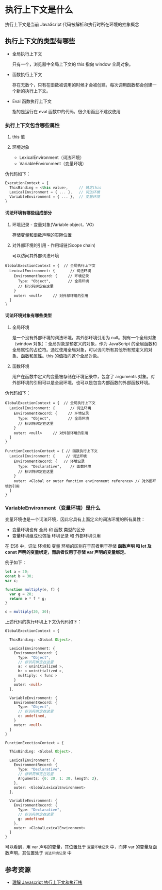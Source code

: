 # 执行上下文是什么

执行上下文是当前 JavaScript 代码被解析和执行时所在环境的抽象概念

## 执行上下文的类型有哪些

- 全局执行上下文

  只有一个，浏览器中全局上下文的 this 指向 window 全局对象。

- 函数执行上下文

  存在无数个，只有在函数被调用的时候才会被创建，每次调用函数都会创建一个新的执行上下文。

- Eval 函数执行上下文

  指的是运行在 eval 函数中的代码，很少用而且不建议使用

### 执行上下文包含哪些属性

1. this 值

2. 环境对象

   - LexicalEnvironment（词法环境）
   - VariableEnvironment（变量环境）

伪代码如下：

```ts
ExecutionContext = {
  ThisBinding = <this value>,     // 确定this
  LexicalEnvironment = { ... },   // 词法环境
  VariableEnvironment = { ... },  // 变量环境
}
```

#### 词法环境有哪些组成部分

1. 环境记录 - 变量对象(Variable object，VO)

   存储变量和函数声明的实际位置

2. 对外部环境的引用 - 作用域链(Scope chain)

   可以访问其外部词法环境

```ts{3,7}
GlobalExectionContext = {  // 全局执行上下文
  LexicalEnvironment: {       // 词法环境
    EnvironmentRecord: {     // 环境记录
      Type: "Object",        // 全局环境
      // 标识符绑定在这里
    }
    outer: <null>     // 对外部环境的引用
  }
}
```

#### 词法环境对象有哪些类型

1. 全局环境

   是一个没有外部环境的词法环境，其外部环境引用为 null。拥有一个全局对象（window 对象）：全局对象是预定义的对象，作为 JavaScript 的全局函数和全局属性的占位符。通过使用全局对象，可以访问所有其他所有预定义的对象、函数和属性。this 的值指向这个全局对象。

2. 函数环境

   用户在函数中定义的变量被存储在环境记录中，包含了 arguments 对象。对外部环境的引用可以是全局环境，也可以是包含内部函数的外部函数环境。

伪代码如下：

```ts{4,14}
GlobalExectionContext = {  // 全局执行上下文
  LexicalEnvironment: {       // 词法环境
    EnvironmentRecord: {     // 环境记录
      Type: "Object",        // 全局环境
      // 标识符绑定在这里
    }
    outer: <null>     // 对外部环境的引用
  }
}

FunctionExectionContext = { // 函数执行上下文
  LexicalEnvironment: {     // 词法环境
    EnvironmentRecord: {   // 环境记录
      Type: "Declarative",    // 函数环境
      // 标识符绑定在这里
    }
    outer: <Global or outer function environment reference> // 对外部环境的引用
  }
}
```

### VariableEnvironment（变量环境）是什么

变量环境也是一个词法环境，因此它具有上面定义的词法环境的所有属性：

- 变量环境也有 全局 和 函数 类型的区分
- 变量环境组成也包括 环境记录 和 外部环境引用

在 ES6 中，词法 环境和 变量 环境的区别在于前者用于存储 **函数声明 和 let 及 const 声明的变量绑定，而后者仅用于存储 var 声明的变量绑定**。

例子如下：

```ts
let a = 20;
const b = 30;
var c;

function multiply(e, f) {
  var g = 20;
  return e * f * g;
}

c = multiply(20, 30);
```

上述代码的执行环境上下文伪代码如下：

```ts
GlobalExectionContext = {

  ThisBinding: <Global Object>,

  LexicalEnvironment: {
    EnvironmentRecord: {
      Type: "Object",
      // 标识符绑定在这里
      a: < uninitialized >,
      b: < uninitialized >,
      multiply: < func >
    }
    outer: <null>
  },

  VariableEnvironment: {
    EnvironmentRecord: {
      Type: "Object",
      // 标识符绑定在这里
      c: undefined,
    }
    outer: <null>
  }
}

FunctionExectionContext = {

  ThisBinding: <Global Object>,

  LexicalEnvironment: {
    EnvironmentRecord: {
      Type: "Declarative",
      // 标识符绑定在这里
      Arguments: {0: 20, 1: 30, length: 2},
    },
    outer: <GlobalLexicalEnvironment>
  },

  VariableEnvironment: {
    EnvironmentRecord: {
      Type: "Declarative",
      // 标识符绑定在这里
      g: undefined
    },
    outer: <GlobalLexicalEnvironment>
  }
}
```

可以看到，用 var 声明的变量，其位置处于 `变量环境记录` 中，而非 var 的变量及函数声明，其位置处于 `词法环境记录` 中

## 参考资源

- [理解 Javascript 执行上下文和执行栈](https://juejin.im/post/5bdfd3e151882516c6432c32)

<br/>
<br/>
<br/>
<Vssue :title="$title" />
